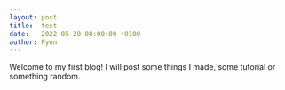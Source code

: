 ```yaml
---
layout: post
title:  test
date:   2022-05-28 08:00:00 +0100
author: Fynn
---
```


Welcome to my first blog! I will post some things I made, some tutorial or something random.